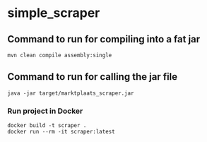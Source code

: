 # simple_scraper

## Command to run for compiling into a fat jar

```
mvn clean compile assembly:single
```
## Command to run for calling the jar file

```
java -jar target/marktplaats_scraper.jar
```

### Run project in Docker

```
docker build -t scraper .
docker run --rm -it scraper:latest
```
